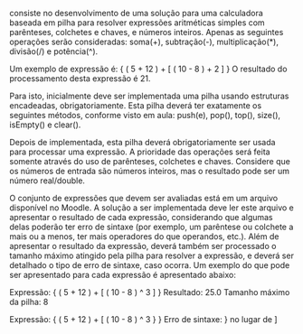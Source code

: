 consiste no desenvolvimento de uma
solução para uma calculadora baseada em pilha para resolver expressões aritméticas simples com
parênteses, colchetes e chaves, e números inteiros. Apenas as seguintes operações serão consideradas:
soma(+), subtração(-), multiplicação(*), divisão(/) e potência(^).

Um exemplo de expressão é:
{ ( 5 + 12 ) + [ ( 10 - 8 ) + 2 ] }
O resultado do processamento desta expressão é 21.

Para isto, inicialmente deve ser implementada uma pilha usando estruturas encadeadas,
obrigatoriamente. Esta pilha deverá ter exatamente os seguintes métodos, conforme visto em aula:
push(e), pop(), top(), size(), isEmpty() e clear().

Depois de implementada, esta pilha deverá obrigatoriamente ser usada para processar uma expressão. A
prioridade das operações será feita somente através do uso de parênteses, colchetes e chaves.
Considere que os números de entrada são números inteiros, mas o resultado pode ser um número
real/double.

O conjunto de expressões que devem ser avaliadas está em um arquivo disponível no Moodle. A solução
a ser implementada deve ler este arquivo e apresentar o resultado de cada expressão, considerando que
algumas delas poderão ter erro de sintaxe (por exemplo, um parêntese ou colchete a mais ou a menos,
ter mais operadores do que operandos, etc.). Além de apresentar o resultado da expressão, deverá
também ser processado o tamanho máximo atingido pela pilha para resolver a expressão, e deverá ser
detalhado o tipo de erro de sintaxe, caso ocorra. Um exemplo do que pode ser apresentado para cada
expressão é apresentado abaixo:

Expressão: { ( 5 + 12 ) + [ ( 10 - 8 ) ^ 3 ] }
Resultado: 25.0
Tamanho máximo da pilha: 8

Expressão: { ( 5 + 12 ) + [ ( 10 - 8 ) ^ 3 } }
Erro de sintaxe: } no lugar de ]

